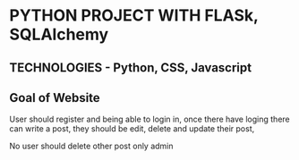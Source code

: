 # PYTHON PROJECT WITH FLASk, SQLAlchemy

## TECHNOLOGIES - Python, CSS, Javascript
## Goal of Website 
User should register and being able to login in, once there have loging there can write a post, they should be edit, delete and update their post,

No user should delete other post only admin

